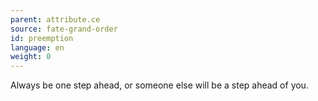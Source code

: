 ```yaml
---
parent: attribute.ce
source: fate-grand-order
id: preemption
language: en
weight: 0
---
```


Always be one step ahead, or someone else will be a step ahead of you.
